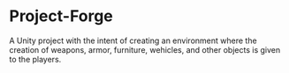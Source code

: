 # Project-Forge

A Unity project with the intent of creating an environment where the creation of weapons, armor, furniture, wehicles, and other objects is given to the players.
